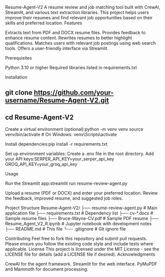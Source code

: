 Resume-Agent-V2
A resume review and job matching tool built with CrewAI, Streamlit, and various text extraction libraries. This project helps users improve their resumes and find relevant job opportunities based on their skills and preferred location.
Features

Extracts text from PDF and DOCX resume files.
Provides feedback to enhance resume content.
Rewrites resumes to better highlight qualifications.
Matches users with relevant job postings using web search tools.
Offers a user-friendly interface via Streamlit.

Prerequisites

Python 3.10 or higher
Required libraries listed in requirements.txt

Installation

## git clone https://github.com/your-username/Resume-Agent-V2.git
## cd Resume-Agent-V2


Create a virtual environment (optional):python -m venv venv
source venv/bin/activate  # On Windows: venv\Scripts\activate


Install dependencies:pip install -r requirements.txt


Set up environment variables:
Create a .env file in the root directory.
Add your API keys:SERPER_API_KEY=your_serper_api_key
GROQ_API_KEY=your_groq_api_key





Usage

Run the Streamlit app:streamlit run resume-review-agent.py


Upload a resume (PDF or DOCX) and enter your preferred location.
Review the feedback, improved resume, and suggested job roles.

Project Structure
Resume-Agent-V2/
├── resume-review-agent.py    # Main application file
├── requirements.txt         # Dependency list
├── cv-*.docx               # Sample resume files
├── Bruce-Wayne-CV.pdf      # Sample PDF resume
├── Resume_Agent_V2_R.ipynb # Jupyter notebook with development notes
├── README.md               # This file
└── .gitignore              # Git ignore file

Contributing
Feel free to fork this repository and submit pull requests. Please ensure you follow the existing code style and include tests where applicable.
License
This project is licensed under the MIT License - see the LICENSE file for details (add a LICENSE file if desired).
Acknowledgments

CrewAI for the agent framework.
Streamlit for the web interface.
PyMuPDF and Mammoth for document processing.
